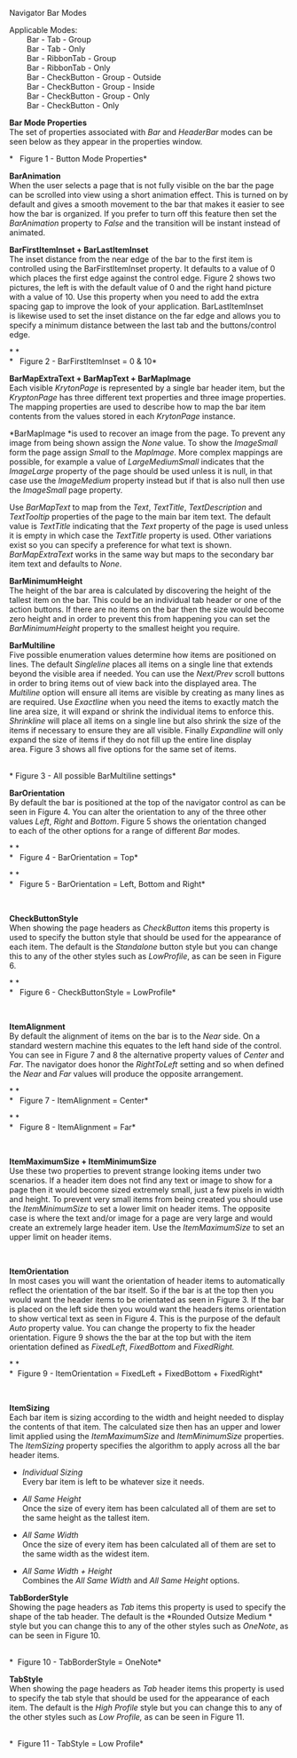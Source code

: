 Navigator Bar Modes  
  
Applicable Modes:  
        Bar - Tab - Group  
        Bar - Tab - Only  
        Bar - RibbonTab - Group  
        Bar - RibbonTab - Only  
        Bar - CheckButton - Group - Outside  
        Bar - CheckButton - Group - Inside  
        Bar - CheckButton - Group - Only  
        Bar - CheckButton - Only  
  
  
**Bar Mode Properties**  
The set of properties associated with *Bar* and *HeaderBar* modes can be seen
below as they appear in the properties window.

  
*   Figure 1 - Button Mode Properties*

**BarAnimation**  
When the user selects a page that is not fully visible on the bar the page can
be scrolled into view using a short animation effect. This is turned on by
default and gives a smooth movement to the bar that makes it easier to see how
the bar is organized. If you prefer to turn off this feature then set the
*BarAnimation* property to *False* and the transition will be instant instead of
animated.

**BarFirstItemInset + BarLastItemInset**  
The inset distance from the near edge of the bar to the first item is controlled
using the BarFirstItemInset property. It defaults to a value of 0 which places
the first edge against the control edge. Figure 2 shows two pictures, the left
is with the default value of 0 and the right hand picture with a value of 10.
Use this property when you need to add the extra spacing gap to improve the look
of your application. BarLastItemInset is likewise used to set the inset distance
on the far edge and allows you to specify a minimum distance between the last
tab and the buttons/control edge.  
  
* *  
*   Figure 2 - BarFirstItemInset = 0 & 10*

  
**BarMapExtraText + BarMapText + BarMapImage**  
Each visible *KrytonPage* is represented by a single bar header item, but the
*KryptonPage* has three different text properties and three image properties.
The mapping properties are used to describe how to map the bar item contents
from the values stored in each *KrytonPage* instance.  
  
*BarMapImage *is used to recover an image from the page. To prevent any image
from being shown assign the *None* value. To show the *ImageSmall* form the page
assign *Small* to the *MapImage*. More complex mappings are possible, for
example a value of *LargeMediumSmall* indicates that the *ImageLarge* property
of the page should be used unless it is null, in that case use the *ImageMedium*
property instead but if that is also null then use the *ImageSmall* page
property.  
  
Use *BarMapText* to map from the *Text*, *TextTitle*, *TextDescription* and
*TextTooltip* properties of the page to the main bar item text. The default
value is *TextTitle* indicating that the *Text* property of the page is used
unless it is empty in which case the *TextTitle* property is used. Other
variations exist so you can specify a preference for what text is shown.
*BarMapExtraText* works in the same way but maps to the secondary bar item
text and defaults to *None*.

  
**BarMinimumHeight**  
The height of the bar area is calculated by discovering the height of the
tallest item on the bar. This could be an individual tab header or one of the
action buttons. If there are no items on the bar then the size would become zero
height and in order to prevent this from happening you can set the
*BarMinimumHeight* property to the smallest height you require.

**BarMultiline**  
Five possible enumeration values determine how items are positioned on lines.
The default *Singleline* places all items on a single line that extends beyond
the visible area if needed. You can use the *Next/Prev* scroll buttons in order
to bring items out of view back into the displayed area. The *Multiline* option
will ensure all items are visible by creating as many lines as are required. Use
*Exactline* when you need the items to exactly match the line area size, it will
expand or shrink the individual items to enforce this. *Shrinkline* will place
all items on a single line but also shrink the size of the items if necessary to
ensure they are all visible. Finally *Expandline* will only expand the size of
items if they do not fill up the entire line display area. Figure 3 shows all
five options for the same set of items.

   
* Figure 3 - All possible BarMultiline settings*  
  
  
**BarOrientation**  
By default the bar is positioned at the top of the navigator control as can be
seen in Figure 4. You can alter the orientation to any of the three other values
*Left*, *Right* and *Bottom*. Figure 5 shows the orientation changed to each of
the other options for a range of different *Bar* modes.  
  
* *  
*   Figure 4 - BarOrientation = Top*  
  
  
* *  
*   Figure 5 - BarOrientation = Left, Bottom and Right*

 

**CheckButtonStyle**  
When showing the page headers as *CheckButton* items this property is used to
specify the button style that should be used for the appearance of each item.
The default is the *Standalone* button style but you can change this to any of
the other styles such as *LowProfile*, as can be seen in Figure 6.

* *  
*   Figure 6 - CheckButtonStyle = LowProfile*

 

**ItemAlignment**  
By default the alignment of items on the bar is to the *Near* side. On a
standard western machine this equates to the left hand side of the control. You
can see in Figure 7 and 8 the alternative property values of *Center* and *Far*.
The navigator does honor the *RightToLeft* setting and so when defined the
*Near* and *Far* values will produce the opposite arrangement.  
  
* *  
*   Figure 7 - ItemAlignment = Center*  
  
* *  
*   Figure 8 - ItemAlignment = Far*

 

**ItemMaximumSize + ItemMinimumSize**  
Use these two properties to prevent strange looking items under two scenarios.
If a header item does not find any text or image to show for a page then
it would become sized extremely small, just a few pixels in width and height. To
prevent very small items from being created you should use the *ItemMinimumSize*
to set a lower limit on header items. The opposite case is where the text and/or
image for a page are very large and would create an extremely large header item.
Use the *ItemMaximumSize* to set an upper limit on header items.

 

**ItemOrientation**  
In most cases you will want the orientation of header items to automatically
reflect the orientation of the bar itself. So if the bar is at the top then you
would want the header items to be orientated as seen in Figure 3. If the bar is
placed on the left side then you would want the headers items orientation to
show vertical text as seen in Figure 4. This is the purpose of the default
*Auto* property value. You can change the property to fix the header
orientation. Figure 9 shows the the bar at the top but with the item orientation
defined as *FixedLeft*, *FixedBottom* and *FixedRight.*

* *  
*  Figure 9 - ItemOrientation = FixedLeft + FixedBottom + FixedRight*

 

**ItemSizing**  
Each bar item is sizing according to the width and height needed to display the
contents of that item. The calculated size then has an upper and lower limit
applied using the *ItemMaximumSize* and *ItemMinimumSize* properties. The
*ItemSizing* property specifies the algorithm to apply across all the bar header
items.

-   *Individual Sizing*  
    Every bar item is left to be whatever size it needs.

-   *All Same Height*  
    Once the size of every item has been calculated all of them are set to the
    same height as the tallest item.

-   *All Same Width*  
    Once the size of every item has been calculated all of them are set to the
    same width as the widest item.

-   *All Same Width + Height*  
    Combines the *All Same Width* and *All Same Height* options.

**TabBorderStyle**  
Showing the page headers as *Tab* items this property is used to specify the
shape of the tab header. The default is the *Rounded Outsize Medium * style but
you can change this to any of the other styles such as *OneNote*, as can be seen
in Figure 10.  
  
   
*  Figure 10 - TabBorderStyle = OneNote*  
  
  
  
**TabStyle**  
When showing the page headers as *Tab* header items this property is used to
specify the tab style that should be used for the appearance of each item. The
default is the *High Profile* style but you can change this to any of the other
styles such as *Low Profile,* as can be seen in Figure 11.  
  
   
*  Figure 11 - TabStyle = Low Profile*
